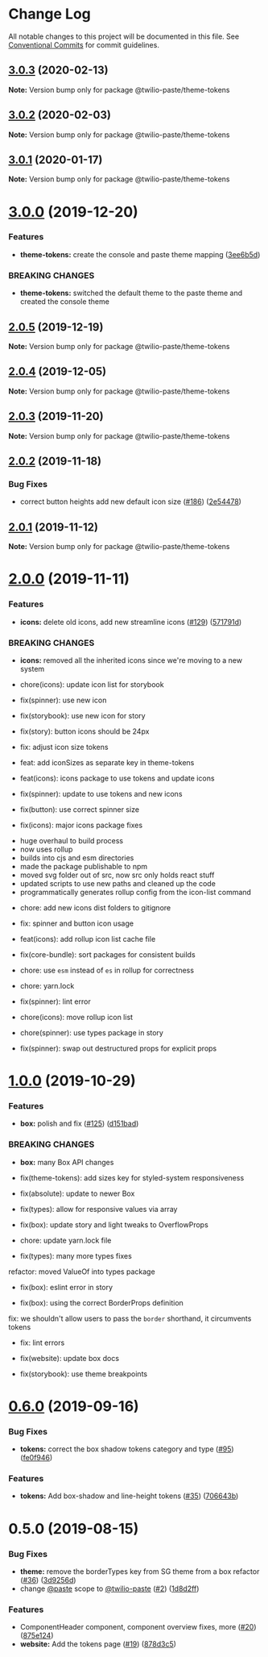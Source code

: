 # Change Log

All notable changes to this project will be documented in this file.
See [Conventional Commits](https://conventionalcommits.org) for commit guidelines.

## [3.0.3](https://github.com/twilio-labs/paste/compare/@twilio-paste/theme-tokens@3.0.2...@twilio-paste/theme-tokens@3.0.3) (2020-02-13)

**Note:** Version bump only for package @twilio-paste/theme-tokens





## [3.0.2](https://github.com/twilio-labs/paste/compare/@twilio-paste/theme-tokens@3.0.1...@twilio-paste/theme-tokens@3.0.2) (2020-02-03)

**Note:** Version bump only for package @twilio-paste/theme-tokens





## [3.0.1](https://github.com/twilio-labs/paste/compare/@twilio-paste/theme-tokens@3.0.0...@twilio-paste/theme-tokens@3.0.1) (2020-01-17)

**Note:** Version bump only for package @twilio-paste/theme-tokens





# [3.0.0](https://github.com/twilio-labs/paste/compare/@twilio-paste/theme-tokens@2.0.5...@twilio-paste/theme-tokens@3.0.0) (2019-12-20)


### Features

* **theme-tokens:** create the console and paste theme mapping ([3ee6b5d](https://github.com/twilio-labs/paste/commit/3ee6b5d753be7286719b3ec94d8e9b68b510b1a1))


### BREAKING CHANGES

* **theme-tokens:** switched the default theme to the paste theme and created the console theme





## [2.0.5](https://github.com/twilio-labs/paste/compare/@twilio-paste/theme-tokens@2.0.4...@twilio-paste/theme-tokens@2.0.5) (2019-12-19)

**Note:** Version bump only for package @twilio-paste/theme-tokens





## [2.0.4](https://github.com/twilio-labs/paste/compare/@twilio-paste/theme-tokens@2.0.3...@twilio-paste/theme-tokens@2.0.4) (2019-12-05)

**Note:** Version bump only for package @twilio-paste/theme-tokens





## [2.0.3](https://github.com/twilio-labs/paste/compare/@twilio-paste/theme-tokens@2.0.2...@twilio-paste/theme-tokens@2.0.3) (2019-11-20)

**Note:** Version bump only for package @twilio-paste/theme-tokens





## [2.0.2](https://github.com/twilio-labs/paste/compare/@twilio-paste/theme-tokens@2.0.1...@twilio-paste/theme-tokens@2.0.2) (2019-11-18)


### Bug Fixes

* correct button heights add new default icon size ([#186](https://github.com/twilio-labs/paste/issues/186)) ([2e54478](https://github.com/twilio-labs/paste/commit/2e54478f975cb1930bd6d397d1214947db97c2a3))





## [2.0.1](https://github.com/twilio-labs/paste/compare/@twilio-paste/theme-tokens@2.0.0...@twilio-paste/theme-tokens@2.0.1) (2019-11-12)

**Note:** Version bump only for package @twilio-paste/theme-tokens





# [2.0.0](https://github.com/twilio-labs/paste/compare/@twilio-paste/theme-tokens@1.0.0...@twilio-paste/theme-tokens@2.0.0) (2019-11-11)


### Features

* **icons:** delete old icons, add new streamline icons ([#129](https://github.com/twilio-labs/paste/issues/129)) ([571791d](https://github.com/twilio-labs/paste/commit/571791ded8ee4c55bb5a3dbcebee4b17b2c7c826))


### BREAKING CHANGES

* **icons:** removed all the inherited icons since we're moving to a new system

* chore(icons): update icon list for storybook

* fix(spinner): use new icon

* fix(storybook): use new icon for story

* fix(story): button icons should be 24px

* fix: adjust icon size tokens

* feat: add iconSizes as separate key in theme-tokens

* feat(icons): icons package to use tokens and update icons

* fix(spinner): update to use tokens and new icons

* fix(button): use correct spinner size

* fix(icons): major icons package fixes

- huge overhaul to build process
- now uses rollup
- builds into cjs and esm directories
- made the package publishable to npm
- moved svg folder out of src, now src only holds react stuff
- updated scripts to use new paths and cleaned up the code
- programmatically generates rollup config from the icon-list command

* chore: add new icons dist folders to gitignore

* fix: spinner and button icon usage

* feat(icons): add rollup icon list cache file

* fix(core-bundle): sort packages for consistent builds

* chore: use `esm` instead of `es` in rollup for correctness

* chore: yarn.lock

* fix(spinner): lint error

* chore(icons): move rollup icon list

* chore(spinner): use types package in story

* fix(spinner): swap out destructured props for explicit props





# [1.0.0](https://github.com/twilio-labs/paste/compare/@twilio-paste/theme-tokens@0.6.0...@twilio-paste/theme-tokens@1.0.0) (2019-10-29)


### Features

* **box:** polish and fix ([#125](https://github.com/twilio-labs/paste/issues/125)) ([d151bad](https://github.com/twilio-labs/paste/commit/d151badadfa4db8ade1425df9336e0155ce09619))


### BREAKING CHANGES

* **box:** many Box API changes

* fix(theme-tokens): add sizes key for styled-system responsiveness

* fix(absolute): update to newer Box

* fix(types): allow for responsive values via array

* fix(box): update story and light tweaks to OverflowProps

* chore: update yarn.lock file

* fix(types): many more types fixes

refactor: moved ValueOf into types package

* fix(box): eslint error in story

* fix(box): using the correct BorderProps definition

fix: we shouldn't allow users to pass the `border` shorthand, it circumvents tokens

* fix: lint errors

* fix(website): update box docs

* fix(storybook): use theme breakpoints





# [0.6.0](https://github.com/twilio-labs/paste/compare/@twilio-paste/theme-tokens@0.5.0...@twilio-paste/theme-tokens@0.6.0) (2019-09-16)


### Bug Fixes

* **tokens:** correct the box shadow tokens category and type ([#95](https://github.com/twilio-labs/paste/issues/95)) ([fe0f946](https://github.com/twilio-labs/paste/commit/fe0f946))


### Features

* **tokens:** Add box-shadow and line-height tokens ([#35](https://github.com/twilio-labs/paste/issues/35)) ([706643b](https://github.com/twilio-labs/paste/commit/706643b))





# 0.5.0 (2019-08-15)


### Bug Fixes

* **theme:** remove the borderTypes key from SG theme from a box refactor ([#36](https://github.com/twilio-labs/paste/issues/36)) ([3d9256d](https://github.com/twilio-labs/paste/commit/3d9256d))
* change [@paste](https://github.com/paste) scope to [@twilio-paste](https://github.com/twilio-paste) ([#2](https://github.com/twilio-labs/paste/issues/2)) ([1d8d2ff](https://github.com/twilio-labs/paste/commit/1d8d2ff))


### Features

* ComponentHeader component, component overview fixes, more ([#20](https://github.com/twilio-labs/paste/issues/20)) ([875e124](https://github.com/twilio-labs/paste/commit/875e124))
* **website:** Add the tokens page ([#19](https://github.com/twilio-labs/paste/issues/19)) ([878d3c5](https://github.com/twilio-labs/paste/commit/878d3c5))
